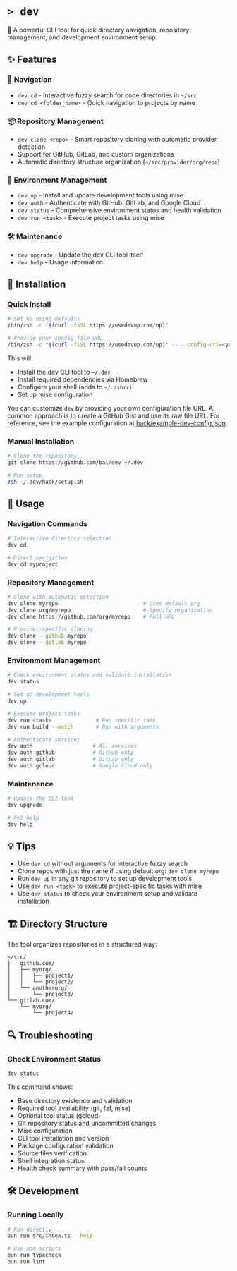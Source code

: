# <code>&gt; dev</code>

🚀 A powerful CLI tool for quick directory navigation, repository management, and development environment setup.

## ✨ Features

### 🧭 **Navigation**

- `dev cd` - Interactive fuzzy search for code directories in `~/src`
- `dev cd <folder_name>` - Quick navigation to projects by name

### 📦 **Repository Management**

- `dev clone <repo>` - Smart repository cloning with automatic provider detection
- Support for GitHub, GitLab, and custom organizations
- Automatic directory structure organization (`~/src/provider/org/repo`)

### 🔧 **Environment Management**

- `dev up` - Install and update development tools using mise
- `dev auth` - Authenticate with GitHub, GitLab, and Google Cloud
- `dev status` - Comprehensive environment status and health validation
- `dev run <task>` - Execute project tasks using mise

### 🛠️ **Maintenance**

- `dev upgrade` - Update the dev CLI tool itself
- `dev help` - Usage information

## 🚀 Installation

### Quick Install

```bash
# Set up using defaults
/bin/zsh -c "$(curl -fsSL https://usedevup.com/up)"

# Provide your config file URL
/bin/zsh -c "$(curl -fsSL https://usedevup.com/up)" -- --config-url=<your_config_url>
```

This will:

- Install the dev CLI tool to `~/.dev`
- Install required dependencies via Homebrew
- Configure your shell (adds to `~/.zshrc`)
- Set up mise configuration

You can customize `dev` by providing your own configuration file URL. A common approach is to create a GitHub Gist and use its raw file URL. For reference, see the example configuration at [hack/example-dev-config.json](hack/example-dev-config.json).

### Manual Installation

```bash
# Clone the repository
git clone https://github.com/bai/dev ~/.dev

# Run setup
zsh ~/.dev/hack/setup.sh
```

## 📖 Usage

### Navigation Commands

```bash
# Interactive directory selection
dev cd

# Direct navigation
dev cd myproject
```

### Repository Management

```bash
# Clone with automatic detection
dev clone myrepo                           # Uses default org
dev clone org/myrepo                       # Specify organization
dev clone https://github.com/org/myrepo    # Full URL

# Provider-specific cloning
dev clone --github myrepo
dev clone --gitlab myrepo
```

### Environment Management

```bash
# Check environment status and validate installation
dev status

# Set up development tools
dev up

# Execute project tasks
dev run <task>              # Run specific task
dev run build --watch       # Run with arguments

# Authenticate services
dev auth                   # All services
dev auth github            # GitHub only
dev auth gitlab            # GitLab only
dev auth gcloud            # Google Cloud only
```

### Maintenance

```bash
# Update the CLI tool
dev upgrade

# Get help
dev help
```

## 💡 Tips

- Use `dev cd` without arguments for interactive fuzzy search
- Clone repos with just the name if using default org: `dev clone myrepo`
- Run `dev up` in any git repository to set up development tools
- Use `dev run <task>` to execute project-specific tasks with mise
- Use `dev status` to check your environment setup and validate installation

## 🏗️ Directory Structure

The tool organizes repositories in a structured way:

```
~/src/
├── github.com/
│   ├── myorg/
│   │   ├── project1/
│   │   └── project2/
│   └── anotherorg/
│       └── project3/
└── gitlab.com/
    └── myorg/
        └── project4/
```

## 🔍 Troubleshooting

### Check Environment Status

```bash
dev status
```

This command shows:

- Base directory existence and validation
- Required tool availability (git, fzf, mise)
- Optional tool status (gcloud)
- Git repository status and uncommitted changes
- Mise configuration
- CLI tool installation and version
- Package configuration validation
- Source files verification
- Shell integration status
- Health check summary with pass/fail counts

## 🛠️ Development

### Running Locally

```bash
# Run directly
bun run src/index.ts --help

# Use npm scripts
bun run typecheck
bun run lint
```
